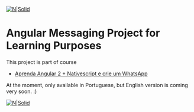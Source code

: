 
[![N|Solid](https://lh3.googleusercontent.com/r7geypNgCobrcWa4z-Bvm9Nmz1xsC0VxYLfnJ46MyPbLmUHRVsb3pIqEQLOEWuVcckaaQ7M4-CO-BLQzDUn81kPoXytxLSuUPychAG10_QRDXuiQ2NDgfquL7qo2dS5Qf6bGU3M9MLEWWM_kPR9US1Q6AO16gDh6zFR0tcil3ShApraIntvq2f73tbYGoY-tnWbKhYyXxgb_k1zdCDX0xE9Tt7cWdpJHjJoHdmWoSvDiW0UnMj4Huxht-cd5FIDTJ_j1q5CkqTP_Bgb7iUdYZyg8XjYnY41QISsBwMgUFiIBwttL4CdE8VUf2S_nIeieXCHAM9Qh0MNTEckzmuHxkvcvwkakb6ncnjHNOkGYMlrYb66Carwr2u5rszu-HC7ZT9GUcxoyzrAizOarg1thtdaIodZNyMuZx41rb4KwbXGicm9ZGFVw6OCMBw7b3Ju8pgXg7cCzWHjZr_p-Fe1vrXf_aKO20Z1P0evmwr-QmCZthe_5pZt0PYl2aqkIOH2MHSuog-Wtko-2Qg-diBu5DNsjdc-ELjZDPq5hdqyYS5cbMQoUtyErZoV1jYyAinsSG5CpOzHP2q6xZx-Ly61FvZ0LsN_i4r8UU3bqooswREs-BUPFBUFxBg=w1382-h1188-no)](https://www.udemy.com/angular-native)
# Angular Messaging Project for Learning Purposes
This project is part of course
- [Aprenda Angular 2 + Nativescript e crie um WhatsApp](https://www.udemy.com/angular-native)

At the moment, only available in Portuguese, but English version is coming
very soon. :)

[![N|Solid](https://udemy-images.udemy.com/course/750x422/1011174_0030_5.jpg)](https://www.udemy.com/angular-native)

